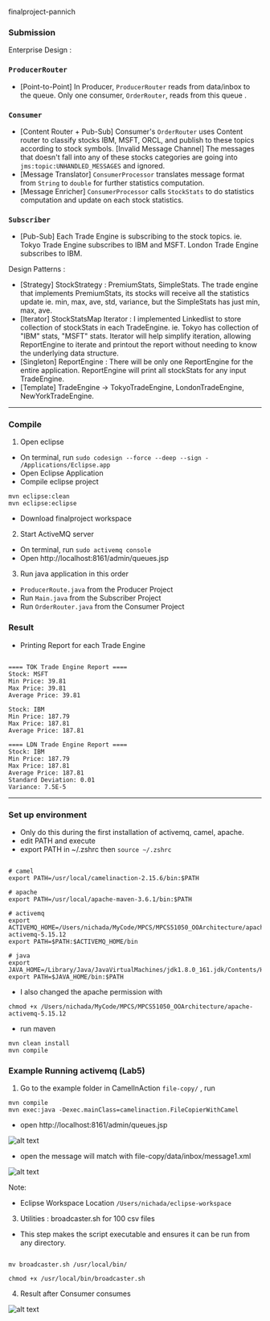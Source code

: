 finalproject-pannich

### Submission

Enterprise Design :
### `ProducerRouter`
- [Point-to-Point] In Producer, `ProducerRouter` reads from data/inbox to the queue. Only one consumer, `OrderRouter`, reads from this queue .

### `Consumer`
- [Content Router + Pub-Sub] Consumer's `OrderRouter` uses Content router to classify stocks IBM, MSFT, ORCL, and publish to these topics according to stock symbols. [Invalid Message Channel] The messages that doesn't fall into any of these stocks categories are going into `jms:topic:UNHANDLED_MESSAGES` and ignored.
- [Message Translator] `ConsumerProcessor` translates message format from `String` to `double` for further statistics computation.
- [Message Enricher] `ConsumerProcessor` calls `StockStats` to do statistics computation and update on each stock statistics.

### `Subscriber`
- [Pub-Sub] Each Trade Engine is subscribing to the stock topics. ie. Tokyo Trade Engine subscribes to IBM and MSFT. London Trade Engine subscribes to IBM.

 Design Patterns :
 - [Strategy] StockStrategy : PremiumStats, SimpleStats. The trade engine that implements PremiumStats, its stocks will receive all the statistics update ie. min, max, ave, std, variance, but the SimpleStats has just min, max, ave.
 - [Iterator] StockStatsMap Iterator : I implemented Linkedlist to store collection of stockStats in each TradeEngine. ie. Tokyo has collection of "IBM" stats, "MSFT" stats. Iterator will help simplify iteration, allowing ReportEngine to iterate and printout the report without needing to know the underlying data structure.
 - [Singleton] ReportEngine : There will be only one ReportEngine for the entire application. ReportEngine will print all stockStats for any input TradeEngine.
 - [Template] TradeEngine -> TokyoTradeEngine, LondonTradeEngine, NewYorkTradeEngine.




---------------------------------------------------------------------



### Compile

1. Open eclipse
- On terminal, run
`sudo codesign --force --deep --sign - /Applications/Eclipse.app`
- Open Eclipse Application
- Compile eclipse project
```
mvn eclipse:clean
mvn eclipse:eclipse
```
- Download finalproject workspace

2. Start ActiveMQ server
- On terminal, run
`sudo activemq console`
- Open http://localhost:8161/admin/queues.jsp
3. Run java application in this order
- `ProducerRoute.java`  from the Producer Project
- Run `Main.java` from the Subscriber Project
- Run `OrderRouter.java` from the Consumer Project

### Result
- Printing Report for each Trade Engine
```

==== TOK Trade Engine Report ====
Stock: MSFT
Min Price: 39.81
Max Price: 39.81
Average Price: 39.81

Stock: IBM
Min Price: 187.79
Max Price: 187.81
Average Price: 187.81

==== LDN Trade Engine Report ====
Stock: IBM
Min Price: 187.79
Max Price: 187.81
Average Price: 187.81
Standard Deviation: 0.01
Variance: 7.5E-5

```


 ---

### Set up environment
- Only do this during the first installation of activemq, camel, apache.
- edit PATH and execute
- export PATH in ~/.zshrc then `source ~/.zshrc`
```

# camel
export PATH=/usr/local/camelinaction-2.15.6/bin:$PATH

# apache
export PATH=/usr/local/apache-maven-3.6.1/bin:$PATH

# activemq
export ACTIVEMQ_HOME=/Users/nichada/MyCode/MPCS/MPCS51050_OOArchitecture/apache-activemq-5.15.12
export PATH=$PATH:$ACTIVEMQ_HOME/bin

# java
export JAVA_HOME=/Library/Java/JavaVirtualMachines/jdk1.8.0_161.jdk/Contents/Home
export PATH=$JAVA_HOME/bin:$PATH

```

- I also changed the apache permission with

```chmod +x /Users/nichada/MyCode/MPCS/MPCS51050_OOArchitecture/apache-activemq-5.15.12```

- run maven
```
mvn clean install
mvn compile
```

### Example Running activemq (Lab5)
1. Go to the example folder in CamelInAction `file-copy/` , run
```
mvn compile
mvn exec:java -Dexec.mainClass=camelinaction.FileCopierWithCamel
```

- open http://localhost:8161/admin/queues.jsp


![alt text](images/activemq_queue.png)

- open the message will match with file-copy/data/inbox/message1.xml

![alt text](images/activemq_msg1.png)

Note:
- Eclipse Workspace Location
	`/Users/nichada/eclipse-workspace`

3. Utilities : broadcaster.sh for 100 csv files

- This step makes the script executable and ensures it can be run from any directory.


```

mv broadcaster.sh /usr/local/bin/

chmod +x /usr/local/bin/broadcaster.sh

```

4. Result after Consumer consumes

![alt text](images/activemq_consumer.png)
